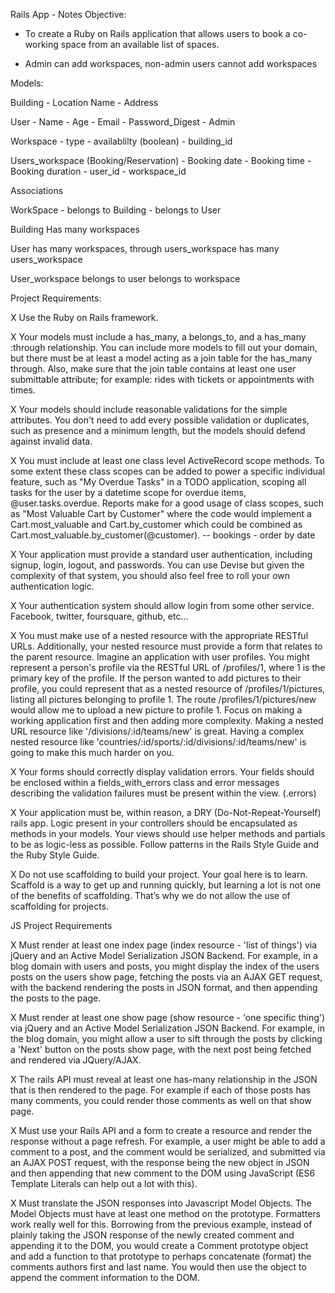 Rails App - Notes
Objective: 

- To create a Ruby on Rails application that allows users to book a co-working space from an available list of spaces.
     
- Admin can add workspaces, non-admin users cannot add workspaces 
     
Models:

Building
        - Location Name
        - Address
        
User
        - Name
        - Age 
        - Email 
        - Password_Digest
        - Admin 
    
Workspace
        - type
        - availablilty (boolean)
        - building_id 
        
Users_workspace (Booking/Reservation)
        - Booking date
        - Booking time 
        - Booking duration 
        - user_id
        - workspace_id 
        
Associations

WorkSpace 
        - belongs to Building
        - belongs to User
    
Building 
    Has many workspaces 
    
User 
    has many workspaces, through users_workspace
    has many users_workspace
    
User_workspace
    belongs to user
    belongs to workspace
        
Project Requirements:

X    Use the Ruby on Rails framework.

X    Your models must include a has_many, a belongs_to, and a has_many :through relationship. You can include more models to fill out your domain, but there must be at least a model acting as a join table for the has_many through. Also, make sure that the join table contains at least one user submittable attribute; for example: rides with tickets or appointments with times.

X    Your models should include reasonable validations for the simple attributes. You don't need to add every possible validation or duplicates, such as presence and a minimum length, but the models should defend against invalid data.

X    You must include at least one class level ActiveRecord scope methods. To some extent these class scopes can be added to power a specific individual feature, such as "My Overdue Tasks" in a TODO application, scoping all tasks for the user by a datetime scope for overdue items, @user.tasks.overdue. Reports make for a good usage of class scopes, such as "Most Valuable Cart by Customer" where the code would implement a Cart.most_valuable and Cart.by_customer which could be combined as Cart.most_valuable.by_customer(@customer). -- bookings - order by date 

X   Your application must provide a standard user authentication, including signup, login, logout, and passwords. You can use Devise but given the complexity of that system, you should also feel free to roll your own authentication logic.

X    Your authentication system should allow login from some other service. Facebook, twitter, foursquare, github, etc...

X    You must make use of a nested resource with the appropriate RESTful URLs. Additionally, your nested resource must provide a form that relates to the parent resource. Imagine an application with user profiles. You might represent a person's profile via the RESTful URL of /profiles/1, where 1 is the primary key of the profile. If the person wanted to add pictures to their profile, you could represent that as a nested resource of /profiles/1/pictures, listing all pictures belonging to profile 1. The route /profiles/1/pictures/new would allow me to upload a new picture to profile 1. Focus on making a working application first and then adding more complexity. Making a nested URL resource like '/divisions/:id/teams/new' is great. Having a complex nested resource like 'countries/:id/sports/:id/divisions/:id/teams/new' is going to make this much harder on you.

X    Your forms should correctly display validation errors. Your fields should be enclosed within a fields_with_errors class and error messages describing the validation failures must be present within the view. (.errors)

X    Your application must be, within reason, a DRY (Do-Not-Repeat-Yourself) rails app. Logic present in your controllers should be encapsulated as methods in your models. Your views should use helper methods and partials to be as logic-less as possible. Follow patterns in the Rails Style Guide and the Ruby Style Guide.

X    Do not use scaffolding to build your project. Your goal here is to learn. Scaffold is a way to get up and running quickly, but learning a lot is not one of the benefits of scaffolding. That’s why we do not allow the use of scaffolding for projects.

JS Project Requirements

X    Must render at least one index page (index resource - 'list of things') via jQuery and an Active Model Serialization JSON Backend. For example, in a blog domain with users and posts, you might display the index of the users posts on the users show page, fetching the posts via an AJAX GET request, with the backend rendering the posts in JSON format, and then appending the posts to the page.

X    Must render at least one show page (show resource - 'one specific thing') via jQuery and an Active Model Serialization JSON Backend. For example, in the blog domain, you might allow a user to sift through the posts by clicking a 'Next' button on the posts show page, with the next post being fetched and rendered via JQuery/AJAX.

X    The rails API must reveal at least one has-many relationship in the JSON that is then rendered to the page. For example if each of those posts has many comments, you could render those comments as well on that show page.

X    Must use your Rails API and a form to create a resource and render the response without a page refresh. For example, a user might be able to add a comment to a post, and the comment would be serialized, and submitted via an AJAX POST request, with the response being the new object in JSON and then appending that new comment to the DOM using JavaScript (ES6 Template Literals can help out a lot with this).

X    Must translate the JSON responses into Javascript Model Objects. The Model Objects must have at least one method on the prototype. Formatters work really well for this. Borrowing from the previous example, instead of plainly taking the JSON response of the newly created comment and appending it to the DOM, you would create a Comment prototype object and add a function to that prototype to perhaps concatenate (format) the comments authors first and last name. You would then use the object to append the comment information to the DOM.
